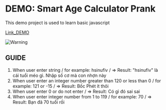 # DEMO: Smart Age Calculator Prank

This demo project is used to learn basic javascript

[Link_DEMO](https://khangnekk.github.io/SmartAgeCalc/)

![Warning](https://st.depositphotos.com/1575949/4850/v/450/depositphotos_48506501-stock-illustration-prank-red-stamp-text.jpg)

## GUIDE

1. When user enter string /
	for example: hsinufiv /
	=> Result: "hsinufiv"  là cái tuổi méo gì. Nhập số cơ mà con nhợn này
2. When user enter an integer number greater than 120 or less than 0 /
	for example: 121 or -15 /
	=> Result: Bốc Phét ít thôi
3. When user enter 0 or do not enter /
	=> Result: Có gì đó sai sai
4. When user enter integer number from 1 to 119 /
	for example: 70 /
	=> Result: Bạn đã 70 tuổi rồi